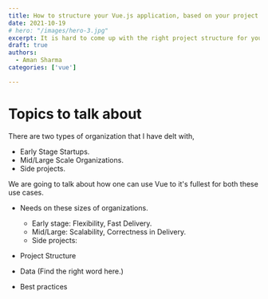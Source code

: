 ```yaml
---
title: How to structure your Vue.js application, based on your project size?
date: 2021-10-19
# hero: "/images/hero-3.jpg"
excerpt: It is hard to come up with the right project structure for your Vue project, instantly. Here we discuss how you can choose the right structure based on your org size. We also discuss some best practices here.
draft: true
authors:
  - Aman Sharma
categories: ['vue']

---
```


# Topics to talk about

There are two types of organization that I have delt with, 
- Early Stage Startups.
- Mid/Large Scale Organizations.
- Side projects.

We are going to talk about how one can use Vue to it's fullest for both these use cases. 
* Needs on these sizes of organizations.
  * Early stage: Flexibility, Fast Delivery.
  * Mid/Large: Scalability, Correctness in Delivery.
  * Side projects: 

* Project Structure
* Data (Find the right word here.)
* Best practices